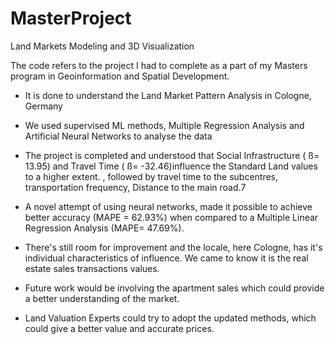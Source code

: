 # MasterProject
Land Markets Modeling and 3D Visualization

The code refers to the project I had to complete as a part of my Masters program in Geoinformation and Spatial Development.

- It is done to understand the Land Market Pattern Analysis in Cologne, Germany

- We used supervised ML methods, Multiple Regression Analysis and Artificial Neural Networks to analyse the data 

- The project is completed and understood that Social Infrastructure ( ß= 13.95) and Travel Time
( ß= -32.46)influence the Standard Land values to a higher extent. , followed by travel time to the subcentres, transportation frequency, Distance to the main road.7

- A novel attempt of using neural networks, made it possible to achieve better accuracy (MAPE = 62.93%) when compared to a Multiple Linear Regression Analysis (MAPE= 47.69%).
- There's still room for improvement and the locale, here Cologne, has it's individual characteristics of influence. We came to know it is the real estate sales transactions values.
- Future work would be involving the apartment sales which could provide a better understanding of the market.
- Land Valuation Experts could try to adopt the updated methods, which could give a better value and accurate prices.
